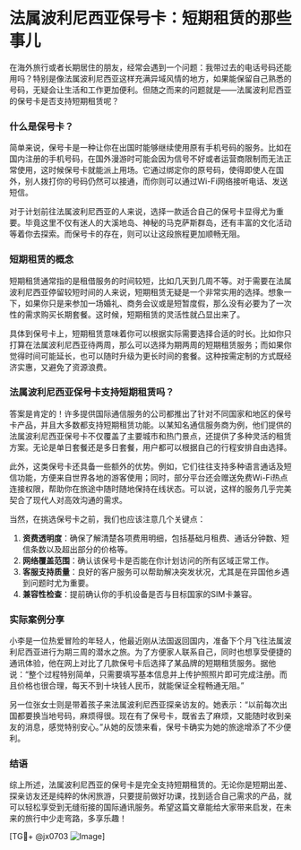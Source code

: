 # 法属波利尼西亚保号卡：短期租赁的那些事儿

在海外旅行或者长期居住的朋友，经常会遇到一个问题：我带过去的电话号码还能用吗？特别是像法属波利尼西亚这样充满异域风情的地方，如果能保留自己熟悉的号码，无疑会让生活和工作更加便利。但随之而来的问题就是——法属波利尼西亚的保号卡是否支持短期租赁呢？

### 什么是保号卡？

简单来说，保号卡是一种让你在出国时能够继续使用原有手机号码的服务。比如在国内注册的手机号码，在国外漫游时可能会因为信号不好或者运营商限制而无法正常使用，这时候保号卡就能派上用场。它通过绑定你的原号码，使得即使人在国外，别人拨打你的号码仍然可以接通，而你则可以通过Wi-Fi网络接听电话、发送短信。

对于计划前往法属波利尼西亚的人来说，选择一款适合自己的保号卡显得尤为重要。毕竟这里不仅有迷人的大溪地岛、神秘的马克萨斯群岛，还有丰富的文化活动等着你去探索。而保号卡的存在，则可以让这段旅程更加顺畅无阻。

### 短期租赁的概念

短期租赁通常指的是租借服务的时间较短，比如几天到几周不等。对于需要在法属波利尼西亚停留较短时间的人来说，短期租赁无疑是一个非常实用的选择。想象一下，如果你只是来参加一场婚礼、商务会议或是短暂度假，那么没有必要为了一次性的需求购买长期套餐。这时候，短期租赁的灵活性就凸显出来了。

具体到保号卡上，短期租赁意味着你可以根据实际需要选择合适的时长。比如你只打算在法属波利尼西亚待两周，那么可以选择为期两周的短期租赁服务；而如果你觉得时间可能延长，也可以随时升级为更长时间的套餐。这种按需定制的方式既经济实惠，又避免了资源浪费。

### 法属波利尼西亚保号卡支持短期租赁吗？

答案是肯定的！许多提供国际通信服务的公司都推出了针对不同国家和地区的保号卡产品，并且大多数都支持短期租赁功能。以某知名通信服务商为例，他们提供的法属波利尼西亚保号卡不仅覆盖了主要城市和热门景点，还提供了多种灵活的租赁方案。无论是单日套餐还是多日套餐，用户都可以根据自己的行程安排自由选择。

此外，这类保号卡还具备一些额外的优势。例如，它们往往支持多种语言通话及短信功能，方便来自世界各地的游客使用；同时，部分平台还会赠送免费Wi-Fi热点连接权限，帮助你在旅途中随时随地保持在线状态。可以说，这样的服务几乎完美契合了现代人对高效沟通的需求。

当然，在挑选保号卡之前，我们也应该注意几个关键点：

1. **资费透明度**：确保了解清楚各项费用明细，包括基础月租费、通话分钟数、短信条数以及超出部分的价格等。
2. **网络覆盖范围**：确认该保号卡是否能在你计划访问的所有区域正常工作。
3. **客服支持质量**：良好的客户服务可以帮助解决突发状况，尤其是在异国他乡遇到问题时尤为重要。
4. **兼容性检查**：提前确认你的手机设备是否与目标国家的SIM卡兼容。

### 实际案例分享

小李是一位热爱冒险的年轻人，他最近刚从法国返回国内，准备下个月飞往法属波利尼西亚进行为期三周的潜水之旅。为了方便家人联系自己，同时也想享受便捷的通讯体验，他在网上对比了几款保号卡后选择了某品牌的短期租赁服务。据他说：“整个过程特别简单，只需要填写基本信息并上传护照照片即可完成注册。而且价格也很合理，每天不到十块钱人民币，就能保证全程畅通无阻。”

另一位张女士则是带着孩子来法属波利尼西亚探亲访友的。她表示：“以前每次出国都要换当地号码，麻烦得很。现在有了保号卡，既省去了麻烦，又能随时收到亲友的消息，感觉特别安心。”从她的反馈来看，保号卡确实为她的旅途增添了不少便利。

### 结语

综上所述，法属波利尼西亚的保号卡是完全支持短期租赁的。无论你是短期出差、探亲访友还是纯粹的休闲旅游，只要提前做好功课，找到适合自己需求的产品，就可以轻松享受到无缝衔接的国际通讯服务。希望这篇文章能给大家带来启发，在未来的旅行中少走弯路，多享乐趣！

[TG💪+ @jx0703 ![Image](https://github.com/user-attachments/assets/dbca1d08-cadb-493c-b0ec-ad6f7a83f270)]
